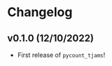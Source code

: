 # Changelog

<!--next-version-placeholder-->

## v0.1.0 (12/10/2022)

- First release of `pycount_tjams`!